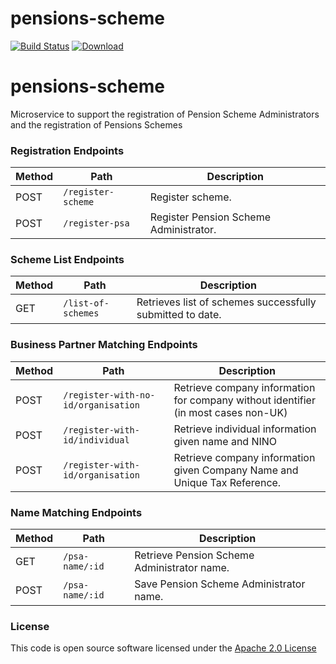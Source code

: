 # pensions-scheme

[![Build Status](https://travis-ci.org/hmrc/pensions-scheme.svg)](https://travis-ci.org/hmrc/pensions-scheme) [ ![Download](https://api.bintray.com/packages/hmrc/releases/pensions-scheme/images/download.svg) ](https://bintray.com/hmrc/releases/pensions-scheme/_latestVersion)


pensions-scheme
=============

Microservice to support the registration of Pension Scheme Administrators and the registration of Pensions Schemes

### Registration Endpoints

| Method | Path                                                            | Description                                                                                                           |
|--------|-----------------------------------------------------------------|-----------------------------------------------------------------------------------------------------------------------|
|  POST  | ```/register-scheme```                    | Register scheme.                                                          |
|  POST   | ```/register-psa```   | Register Pension Scheme Administrator.                                                   |


### Scheme List Endpoints

| Method | Path                                                            | Description                                                                                                           |
|--------|-----------------------------------------------------------------|-----------------------------------------------------------------------------------------------------------------------|
|  GET   | ```/list-of-schemes```                  | Retrieves list of schemes successfully submitted to date.|


### Business Partner Matching Endpoints

| Method | Path                                                            | Description                                                                                                           |
|--------|-----------------------------------------------------------------|-----------------------------------------------------------------------------------------------------------------------|
|  POST  | ```/register-with-no-id/organisation```                    | Retrieve company information for company without identifier (in most cases non-UK)                                                          |
|  POST   | ```/register-with-id/individual```   | Retrieve individual information given name and NINO                                                   |
|  POST   | ```/register-with-id/organisation```                  | Retrieve company information given Company Name and Unique Tax Reference.|


### Name Matching Endpoints

| Method | Path                                                            | Description                                                                                                           |
|--------|-----------------------------------------------------------------|-----------------------------------------------------------------------------------------------------------------------|
|  GET   | ```/psa-name/:id```                  | Retrieve Pension Scheme Administrator name. |
|  POST   | ```/psa-name/:id```                  | Save Pension Scheme Administrator name. |

### License

This code is open source software licensed under the [Apache 2.0 License]("http://www.apache.org/licenses/LICENSE-2.0.html")


